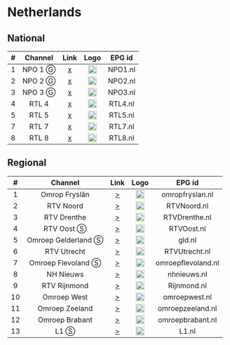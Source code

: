 <h1>Netherlands</h1>

<h2>National</h2>

| #   | Channel        | Link  | Logo | EPG id |
|:---:|:--------------:|:-----:|:----:|:------:|
| 1   | NPO 1 Ⓖ   | [x]() | <img height="20" src="https://i.imgur.com/pUBy4Pb.png"/> | NPO1.nl |
| 2   | NPO 2 Ⓖ   | [x]() | <img height="20" src="https://i.imgur.com/Vl2G1H3.png"/> | NPO2.nl |
| 3   | NPO 3 Ⓖ   | [x]() | <img height="20" src="https://i.imgur.com/dVB4Pqc.png"/> | NPO3.nl |
| 4   | RTL 4     | [x]() | <img height="20" src="https://i.imgur.com/qzvUqSX.png"/> | RTL4.nl |
| 5   | RTL 5     | [x]() | <img height="20" src="https://i.imgur.com/paBpoKB.png"/> | RTL5.nl |
| 7   | RTL 7     | [x]() | <img height="20" src="https://i.imgur.com/MxWqvuQ.png"/> | RTL7.nl |
| 8   | RTL 8     | [x]() | <img height="20" src="https://i.imgur.com/gnKZbqd.png"/> | RTL8.nl |

<h2>Regional</h2>

| #   | Channel        | Link  | Logo | EPG id |
|:---:|:--------------:|:-----:|:----:|:------:|
| 1   | Omrop Fryslân      | [>](https://d3pvma9xb2775h.cloudfront.net/live/omropfryslan/stream04/index.m3u8) | <img height="20" src="https://i.imgur.com/0VKJLAK.png"/> | omropfryslan.nl |
| 2   | RTV Noord          | [>](https://media.rtvnoord.nl/live/rtvnoord/tv/3e8fe3c1-0868-49b0-b2f3-7dd6eb30651f/index.m3u8) | <img height="20" src="https://i.imgur.com/pO5Mexa.png"/> | RTVNoord.nl |
| 3   | RTV Drenthe        | [>](https://cdn.rtvdrenthe.nl/live/rtvdrenthe/tv/1080p/prog_index.m3u8) | <img height="20" src="https://i.imgur.com/GaGqM4z.png"/> | RTVDrenthe.nl |
| 4   | RTV Oost Ⓢ         | [>](https://d34cg2bnc08ruf.cloudfront.net/live/rtvoost/tv/index.m3u8) | <img height="20" src="https://i.imgur.com/8ropV29.png"/> | RTVOost.nl |
| 5   | Omroep Gelderland Ⓢ| [>](https://d2od87akyl46nm.cloudfront.net/live/omroepgelderland/tvgelderland-hls/index.m3u8) | <img height="20" src="https://i.imgur.com/TPlyvUQ.png"/> | gld.nl |
| 6   | RTV Utrecht        | [>](http://media.rtvutrecht.nl/live/rtvutrecht/rtvutrecht/index.m3u8) | <img height="20" src="https://i.imgur.com/c0I24N6.png"/> | RTVUtrecht.nl |
| 7   | Omroep Flevoland Ⓢ | [>](https://d5ms27yy6exnf.cloudfront.net/live/omroepflevoland/tv/index.m3u8) | <img height="20" src="https://i.imgur.com/d1CmTcI.png"/> | omroepflevoland.nl |
| 8   | NH Nieuws          | [>](https://rrr.sz.xlcdn.com/?account=nhnieuws&file=live&type=live&service=wowza&protocol=https&output=playlist.m3u8) | <img height="20" src="https://i.imgur.com/SQPVOwn.png"/> | nhnieuws.nl | 
| 9   | RTV Rijnmond       | [>](https://dcur8bjarl5c2.cloudfront.net/live/rijnmond/tv/index.m3u8) | <img height="20" src="https://i.imgur.com/TNhUVEm.png"/> | Rijnmond.nl |
| 10   | Omroep West        | [>](http://d2dslh4sd7yvc1.cloudfront.net/live/omroepwest/ngrp:tv-feed_all/playlist.m3u8) | <img height="20" src="https://i.imgur.com/aax1HPH.png"/> | omroepwest.nl |
| 11  | Omroep Zeeland     | [>](http://d3isaxd2t6q8zm.cloudfront.net/live/omroepzeeland/tv/index.m3u8) | <img height="20" src="https://i.imgur.com/8aLDyUI.png"/> | omroepzeeland.nl |
| 12  | Omroep Brabant     | [>](http://d3slqp9xhts6qb.cloudfront.net/live/omroepbrabant/tv/index.m3u8) | <img height="20" src="https://i.imgur.com/Jv7IjHJ.png"/> | omroepbrabant.nl |
| 13  | L1 Ⓢ               | [>](http://d34pj260kw1xmk.cloudfront.net/live/l1/tv/index.m3u8) | <img height="20" src="https://i.imgur.com/Jyhn1iP.png"/> | L1.nl |
